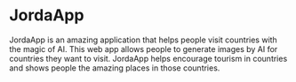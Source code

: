 # JordaApp
JordaApp is an amazing application that helps people visit countries with the magic of AI. This web app allows people to generate images by AI for countries they want to visit. JordaApp helps encourage tourism in countries and shows people the amazing places in those countries. 
